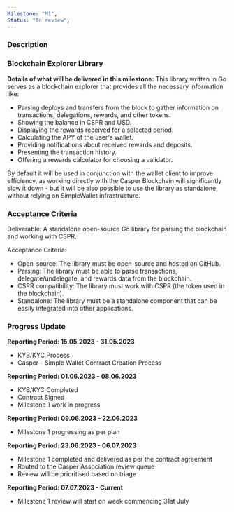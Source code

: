 ```yaml
---
Milestone: "M1",
Status: "In review",
---
```

<!--lang:en--> 
### Description
### Blockchain Explorer Library 

**Details of what will be delivered in this milestone:**
This library written in Go serves as a blockchain explorer that provides all the necessary information like:

- Parsing deploys and transfers from the block to gather information on transactions, delegations, rewards, and other tokens.
- Showing the balance in CSPR and USD.
- Displaying the rewards received for a selected period.
- Calculating the APY of the user's wallet.
- Providing notifications about received rewards and deposits.
- Presenting the transaction history.
- Offering a rewards calculator for choosing a validator.

By default it will be used in conjunction with the wallet client to improve efficiency, as working directly with the Casper Blockchain will significantly slow it down - but it will be also possible to use the library as standalone, without relying on SimpleWallet infrastructure.


### Acceptance Criteria

Deliverable: A standalone open-source Go library for parsing the blockchain and working with CSPR.

Acceptance Criteria:

- Open-source: The library must be open-source and hosted on GitHub.
- Parsing: The library must be able to parse transactions, delegate/undelegate, and rewards data from the blockchain.
- CSPR compatibility: The library must work with CSPR (the token used in the blockchain).
- Standalone: The library must be a standalone component that can be easily integrated into other applications.


### Progress Update

**Reporting Period: 15.05.2023 - 31.05.2023**
- KYB/KYC Process
- Casper - Simple Wallet Contract Creation Process

**Reporting Period: 01.06.2023 - 08.06.2023**
- KYB/KYC Completed
- Contract Signed
- Milestone 1 work in progress

**Reporting Period: 09.06.2023 - 22.06.2023**
- Milestone 1 progressing as per plan

**Reporting Period: 23.06.2023 - 06.07.2023**
- Milestone 1 completed and delivered as per the contract agreement
- Routed to the Casper Association review queue
- Review will be prioritised based on triage

**Reporting Period: 07.07.2023 - Current**
- Milestone 1 review will start on week commencing 31st July